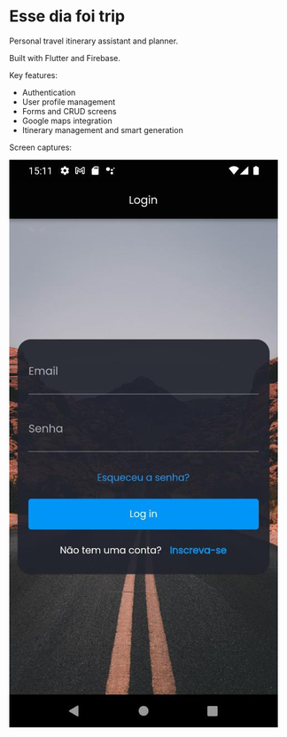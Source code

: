 # Esse dia foi trip
Personal travel itinerary assistant and planner.

Built with Flutter and Firebase.

Key features:
  - Authentication
  - User profile management
  - Forms and CRUD screens
  - Google maps integration
  - Itinerary management and smart generation
  
Screen captures:

![login](https://github.com/nandopedrosa/edft/blob/main/screen%20captures/1.jpeg?raw=true)
